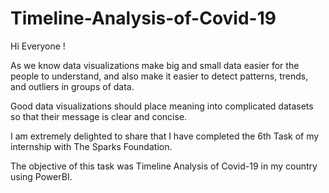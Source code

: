 # Timeline-Analysis-of-Covid-19
Hi Everyone !


As we know data visualizations make big and small data easier for the people to understand, and also make it easier to detect patterns, trends, and outliers in groups of data. 

Good data visualizations should place meaning into complicated datasets so that their message is clear and concise.

I am extremely delighted to share that I have completed the 6th  Task of my internship with The Sparks Foundation. 

The objective of this task was Timeline Analysis of Covid-19 in my country using PowerBI. 

